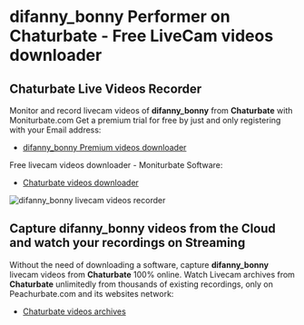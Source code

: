 # difanny_bonny Performer on Chaturbate - Free LiveCam videos downloader

## Chaturbate Live Videos Recorder

Monitor and record livecam videos of **difanny_bonny** from **Chaturbate** with Moniturbate.com
Get a premium trial for free by just and only registering with your Email address:
* [difanny_bonny Premium videos downloader](https://moniturbate.com/request-demo-licence-key.html)

Free livecam videos downloader - Moniturbate Software:
* [Chaturbate videos downloader](https://moniturbate.com/moniturbate-download-software.html)

![difanny_bonny livecam videos recorder](https://peachurnet.com/templates/moniturbate-software.png)


## Capture difanny_bonny videos from the Cloud and watch your recordings on Streaming

Without the need of downloading a software, capture **difanny_bonny** livecam videos from **Chaturbate** 100% online.
Watch Livecam archives from **Chaturbate** unlimitedly from thousands of existing recordings, only on Peachurbate.com and its websites network:
* [Chaturbate videos archives](https://peachurnet.com/)